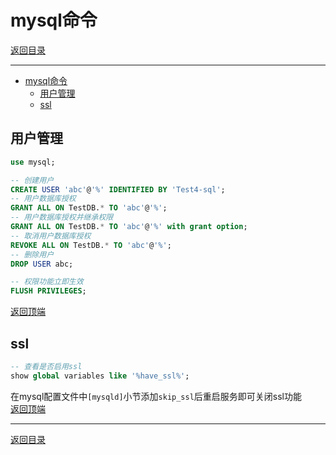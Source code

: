 # mysql命令

[返回目录](/mysql/README.md)

---

- [mysql命令](#mysql命令)
  - [用户管理](#用户管理)
  - [ssl](#ssl)

## 用户管理

```sql
use mysql;

-- 创建用户
CREATE USER 'abc'@'%' IDENTIFIED BY 'Test4-sql';
-- 用户数据库授权
GRANT ALL ON TestDB.* TO 'abc'@'%';
-- 用户数据库授权并继承权限
GRANT ALL ON TestDB.* TO 'abc'@'%' with grant option;
-- 取消用户数据库授权
REVOKE ALL ON TestDB.* TO 'abc'@'%';
-- 删除用户
DROP USER abc;

-- 权限功能立即生效
FLUSH PRIVILEGES;
```

[返回顶端](#git指令)

## ssl

```sql
-- 查看是否启用ssl
show global variables like '%have_ssl%';
```

在mysql配置文件中`[mysqld]`小节添加`skip_ssl`后重启服务即可关闭ssl功能  
[返回顶端](#git指令)

---
[返回目录](/git/README.md)